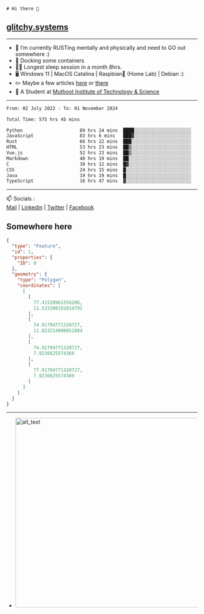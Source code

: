 ```
# Hi there 👋
```
## [glitchy.systems](https://glitchy.systems)
---

- 🌱 I’m currently RUSTing mentally and physically and need to GO out somewhere :)
- 🐋 Docking some containers
- 😶‍🌫️ Longest sleep session in a month 8hrs.
- 🖥️ Windows 11 | MacOS Catalina | Raspbian🥧 (Home Lab) | Debian :)
- ✏️ Maybe a few articles [here](https://medium.com/@advaithnarayanan8) or [there](https://medium.com/@advaithnarayanan8)
- 📑 A Student at [Muthoot Institute of Technology & Science](https://mgmits.ac.in/)



---

<!--START_SECTION:waka-->

```txt
From: 02 July 2022 - To: 01 November 2024

Total Time: 575 hrs 45 mins

Python                     89 hrs 24 mins  ████░░░░░░░░░░░░░░░░░░░░░   15.53 %
JavaScript                 83 hrs 6 mins   ███▓░░░░░░░░░░░░░░░░░░░░░   14.43 %
Rust                       66 hrs 22 mins  ███░░░░░░░░░░░░░░░░░░░░░░   11.53 %
HTML                       53 hrs 23 mins  ██▒░░░░░░░░░░░░░░░░░░░░░░   09.27 %
Vue.js                     52 hrs 23 mins  ██▒░░░░░░░░░░░░░░░░░░░░░░   09.10 %
Markdown                   48 hrs 19 mins  ██░░░░░░░░░░░░░░░░░░░░░░░   08.39 %
C                          38 hrs 12 mins  █▓░░░░░░░░░░░░░░░░░░░░░░░   06.64 %
CSS                        24 hrs 15 mins  █░░░░░░░░░░░░░░░░░░░░░░░░   04.21 %
Java                       19 hrs 19 mins  █░░░░░░░░░░░░░░░░░░░░░░░░   03.36 %
TypeScript                 16 hrs 47 mins  ▓░░░░░░░░░░░░░░░░░░░░░░░░   02.92 %
```

<!--END_SECTION:waka-->

---

📫 Socials :<br>
[Mail](mailto:advaith@glitchy.systems) | [Linkedin](https://www.linkedin.com/in/advaith-narayanan-a72152214/) | [Twitter](https://twitter.com/advaithnarayan) | [Facebook](https://screenmessage.com/qinq)

## Somewhere here

```geojson
{
  "type": "Feature",
  "id": 1,
  "properties": {
    "ID": 0
  },
  "geometry": {
    "type": "Polygon",
    "coordinates": [
      [
        [
          77.41528961556286,
          11.533300191814792
        ],
        [
          74.91794771320727,
          11.823214080851884
        ],
        [
          74.91794771320727,
          7.9236625574369
        ],
        [
          77.91794771320727,
          7.9236625574369
        ]
      ]
    ]
  }
}
```


--- 
- [<img alt="alt_text" width="500px" src="https://valid.x86.fr/cache/banner/xv24bv-6.png" />](https://valid.x86.fr/xv24bv)


